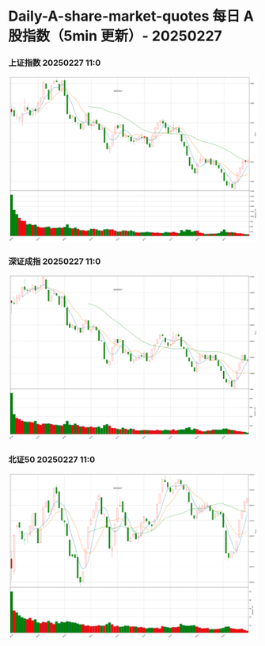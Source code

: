 
# Daily-A-share-market-quotes 每日 A 股指数（5min 更新）- 20250227

### 上证指数 20250227 11:0
![](./fig/2025/2/20250227-sh000001.png)

### 深证成指 20250227 11:0
![](./fig/2025/2/20250227-sz399001.png)

### 北证50 20250227 11:0
![](./fig/2025/2/20250227-bj899050.png)
